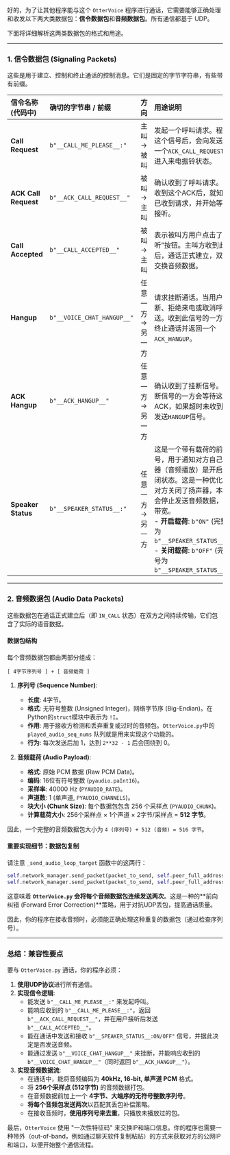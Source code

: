好的，为了让其他程序能与这个 `OtterVoice` 程序进行通话，它需要能够正确处理和收发以下两大类数据包：**信令数据包**和**音频数据包**。所有通信都基于 UDP。

下面将详细解析这两类数据包的格式和用途。

---

### 1. 信令数据包 (Signaling Packets)

这些是用于建立、控制和终止通话的控制消息。它们是固定的字节字符串，有些带有前缀。

| 信令名称 (代码中) | 确切的字节串 / 前缀 | 方向 | 用途说明 |
| :--- | :--- | :--- | :--- |
| **Call Request** | `b"__CALL_ME_PLEASE__:"` | 主叫 → 被叫 | 发起一个呼叫请求。程序收到这个信号后，会向发送方返回一个`ACK_CALL_REQUEST`，并进入来电振铃状态。 |
| **ACK Call Request** | `b"__ACK_CALL_REQUEST__"` | 被叫 → 主叫 | 确认收到了呼叫请求。主叫方收到这个ACK后，就知道对方已收到请求，并开始等待对方接听。 |
| **Call Accepted** | `b"__CALL_ACCEPTED__"` | 被叫 → 主叫 | 表示被叫方用户点击了“接听”按钮。主叫方收到此信号后，通话正式建立，双方开始交换音频数据。 |
| **Hangup** | `b"__VOICE_CHAT_HANGUP__"` | 任意一方 → 另一方 | 请求挂断通话。当用户主动挂断、拒绝来电或取消呼叫时发送。收到此信号的一方应立即终止通话并返回一个`ACK_HANGUP`。 |
| **ACK Hangup** | `b"__ACK_HANGUP__"` | 任意一方 → 另一方 | 确认收到了挂断信号。发送挂断信号的一方会等待这个ACK，如果超时未收到会重试发送`HANGUP`信号。 |
| **Speaker Status** | `b"__SPEAKER_STATUS__:"` | 任意一方 → 另一方 | 这是一个带有载荷的前缀信号，用于通知对方自己的扬声器（音频播放）是开启还是关闭状态。这是一种优化，如果对方关闭了扬声器，本程序就会停止发送音频数据，以节省带宽。<br>- **开启载荷**: `b"ON"` (完整信号为 `b"__SPEAKER_STATUS__:ON"`)<br>- **关闭载荷**: `b"OFF"` (完整信号为 `b"__SPEAKER_STATUS__:OFF"`) |

---

### 2. 音频数据包 (Audio Data Packets)

这些数据包在通话正式建立后（即 `IN_CALL` 状态）在双方之间持续传输，它们包含了实际的语音数据。

#### 数据包结构

每个音频数据包都由两部分组成：

`[ 4字节序列号 ] + [ 音频载荷 ]`

1.  **序列号 (Sequence Number)**:
    *   **长度**: 4字节。
    *   **格式**: 无符号整数 (Unsigned Integer)，网络字节序 (Big-Endian)。在Python的`struct`模块中表示为 `!I`。
    *   **作用**: 用于接收方检测和丢弃重复或过时的音频包。`OtterVoice.py`中的 `played_audio_seq_nums` 队列就是用来实现这个功能的。
    *   **行为**: 每次发送后加 1，达到 `2**32 - 1` 后会回绕到 0。

2.  **音频载荷 (Audio Payload)**:
    *   **格式**: 原始 PCM 数据 (Raw PCM Data)。
    *   **编码**: 16位有符号整数 (`pyaudio.paInt16`)。
    *   **采样率**: 40000 Hz (`PYAUDIO_RATE`)。
    *   **声道数**: 1 (单声道, `PYAUDIO_CHANNELS`)。
    *   **块大小 (Chunk Size)**: 每个数据包包含 256 个采样点 (`PYAUDIO_CHUNK`)。
    *   **计算载荷大小**: 256个采样点 × 1个声道 × 2字节/采样点 = **512 字节**。

因此，一个完整的音频数据包大小为 `4 (序列号) + 512 (音频) = 516 字节`。

#### **重要实现细节：数据包复制**

请注意 `_send_audio_loop_target` 函数中的这两行：
```python
self.network_manager.send_packet(packet_to_send, self.peer_full_address)
self.network_manager.send_packet(packet_to_send, self.peer_full_address)
```
这意味着 **`OtterVoice.py` 会将每个音频数据包连续发送两次**。这是一种的**前向纠错 (Forward Error Correction)**策略，用于对抗UDP丢包，提高通话质量。

因此，你的程序在接收音频时，必须能正确处理这种重复的数据包（通过检查序列号）。

---

### 总结：兼容性要点

要与 `OtterVoice.py` 通话，你的程序必须：

1.  **使用UDP协议**进行所有通信。
2.  **实现信令逻辑**:
    *   能发送 `b"__CALL_ME_PLEASE__:"` 来发起呼叫。
    *   能响应收到的 `b"__CALL_ME_PLEASE__:"`，返回 `b"__ACK_CALL_REQUEST__"`，并在用户接听后发送 `b"__CALL_ACCEPTED__"`。
    *   能在通话中发送和接收 `b"__SPEAKER_STATUS__:ON/OFF"` 信号，并据此决定是否发送音频。
    *   能通过发送 `b"__VOICE_CHAT_HANGUP__"` 来挂断，并能响应收到的 `b"__VOICE_CHAT_HANGUP__"`（同时返回 `b"__ACK_HANGUP__"`）。
3.  **实现音频数据流**:
    *   在通话中，能将音频编码为 **40kHz, 16-bit, 单声道 PCM** 格式。
    *   将 **256个采样点 (512字节)** 的音频数据打包。
    *   在音频数据前加上一个 **4字节、大端序的无符号整数序列号**。
    *   **将每个音频包发送两次**以匹配其丢包补偿策略。
    *   在接收音频时，**使用序列号来去重**，只播放未播放过的包。

最后，`OtterVoice` 使用 "一次性特征码" 来交换IP和端口信息。你的程序也需要一种带外（out-of-band，例如通过聊天软件复制粘贴）的方式来获取对方的公网IP和端口，以便开始整个通信流程。